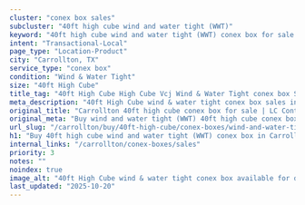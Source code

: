 ```yaml
---
cluster: "conex box sales"
subcluster: "40ft high cube wind and water tight (WWT)"
keyword: "40ft high cube wind and water tight (WWT) conex box for sale Carrollton, TX"
intent: "Transactional-Local"
page_type: "Location-Product"
city: "Carrollton, TX"
service_type: "conex box"
condition: "Wind & Water Tight"
size: "40ft High Cube"
title_tag: "40ft High Cube High Cube Vcj Wind & Water Tight conex box Sales in Carrollton | LC Container"
meta_description: "40ft High Cube wind & water tight conex box sales in Carrollton. High cube containers with extra height. Fast delivery, competitive pricing. Serving conex boxes area. Quote ID: G3Z. Call (214) 524-4168 for your free quote today."
original_title: "Carrollton 40ft high cube conex box for sale | LC Container"
original_meta: "Buy wind and water tight (WWT) 40ft high cube conex box sale with local delivery in Carrollton, TX. LC Container — local Since 2003. Request a fast quote today."
url_slug: "/carrollton/buy/40ft-high-cube/conex-boxes/wind-and-water-tight-wwt"
h1: "Buy 40ft high cube wind and water tight (WWT) conex box in Carrollton"
internal_links: "/carrollton/conex-boxes/sales"
priority: 3
notes: ""
noindex: true
image_alt: "40ft High Cube wind & water tight conex box available for delivery in Carrollton"
last_updated: "2025-10-20"
---
```


<!-- TODO: Add unique city/inventory copy, images, and internal links here. -->
